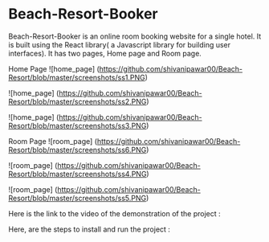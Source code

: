 # Beach-Resort-Booker
Beach-Resort-Booker is an online room booking website for a single hotel. It is built using the React library( a Javascript library for building user interfaces). It has two pages, Home page and Room page.

Home Page
![home_page] (https://github.com/shivanipawar00/Beach-Resort/blob/master/screenshots/ss1.PNG)

![home_page] (https://github.com/shivanipawar00/Beach-Resort/blob/master/screenshots/ss2.PNG)

![home_page] (https://github.com/shivanipawar00/Beach-Resort/blob/master/screenshots/ss3.PNG)

Room Page
![room_page] (https://github.com/shivanipawar00/Beach-Resort/blob/master/screenshots/ss6.PNG)

![room_page] (https://github.com/shivanipawar00/Beach-Resort/blob/master/screenshots/ss4.PNG)

![room_page] (https://github.com/shivanipawar00/Beach-Resort/blob/master/screenshots/ss5.PNG)


Here is the link to the video of the demonstration of the project : 

Here, are the steps to install and run the project :

